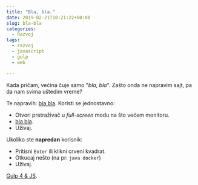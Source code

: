 ```yaml
---
title: "Bla, bla."
date: 2019-02-21T10:21:22+00:00
slug: bla-bla
categories:
  - Razvoj
tags:
  - razvoj
  - javascript
  - gulp
  - web

---
```


Kada pričam, većina čuje samo "_bla, bla_". Zašto onda ne napravim sajt, pa da nam svima uštedim vreme?

<!--more-->

Te napravih: [bla bla](https://blablaigor.com). Koristi se jednostavno:

+ Otvori pretraživač u _full-screen_ modu na što većem monitoru.
+ [bla bla](https://blablaigor.com).
+ Uživaj.

Ukoliko ste **napredan** korisnik:

+ Pritisni `Enter` ili klikni crveni kvadrat.
+ Otkucaj nešto (na pr: `java docker`)
+ Uživaj.

[Gulp 4 & JS](https://github.com/igr/blabla).